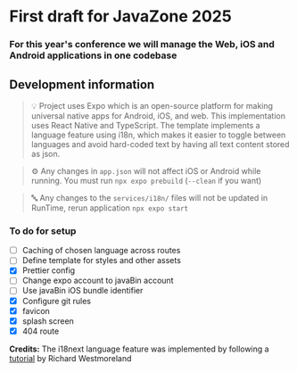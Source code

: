 # First draft for JavaZone 2025

### For this year's conference we will manage the Web, iOS and Android applications in one codebase

## Development information

> 💡 Project uses Expo which is an open-source platform for making universal native apps for Android, iOS, and web.
> This implementation uses React Native and TypeScript. The template implements a language feature using i18n,
> which makes it easier to toggle between languages and avoid hard-coded text by having all text content stored as json.

> ⚙️ Any changes in `app.json` will not affect iOS or Android while running. You must run `npx expo prebuild` (`--clean` if you want)

> 🔤 Any changes to the `services/i18n/` files will not be updated in RunTime, rerun application `npx expo start`

### To do for setup

- [ ] Caching of chosen language across routes
- [ ] Define template for styles and other assets
- [x] Prettier config
- [ ] Change expo account to javaBin account
- [ ] Use javaBin iOS bundle identifier
- [x] Configure git rules
- [x] favicon
- [x] splash screen
- [x] 404 route

**Credits:**
The i18next language feature was implemented by following a [tutorial](https://ilearnedathing.com/internationalizing-a-react-native-app-with-i18next-and-expo-part-1) by Richard Westmoreland
